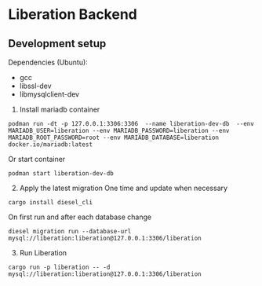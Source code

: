 # Liberation Backend

## Development setup
Dependencies (Ubuntu):
- gcc
- libssl-dev
- libmysqlclient-dev

1. Install mariadb container
```shell
podman run -dt -p 127.0.0.1:3306:3306  --name liberation-dev-db  --env MARIADB_USER=liberation --env MARIADB_PASSWORD=liberation --env MARIADB_ROOT_PASSWORD=root --env MARIADB_DATABASE=liberation docker.io/mariadb:latest
```
Or start container
```shell
podman start liberation-dev-db
```

2. Apply the latest migration
One time and update when necessary
```shell
cargo install diesel_cli
```

On first run and after each database change
```shell
diesel migration run --database-url mysql://liberation:liberation@127.0.0.1:3306/liberation
```

3. Run Liberation
```shell
cargo run -p liberation -- -d mysql://liberation:liberation@127.0.0.1:3306/liberation
```
